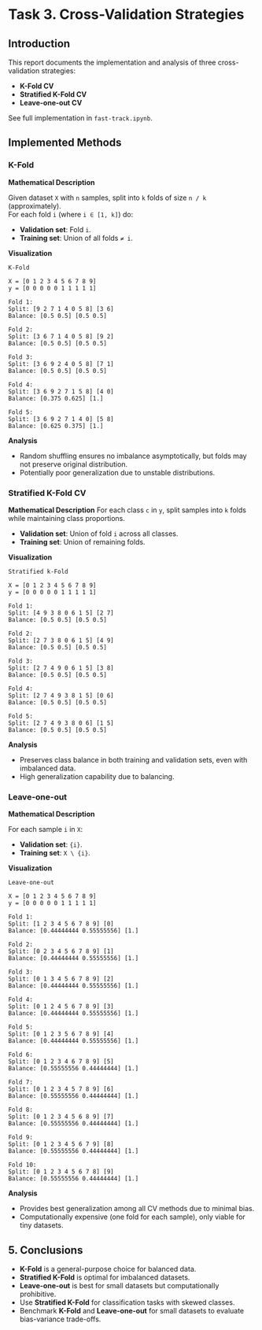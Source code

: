 # Task 3. Cross-Validation Strategies

## Introduction

This report documents the implementation and analysis of three cross-validation strategies:
- **K-Fold CV**
- **Stratified K-Fold CV**
- **Leave-one-out CV**

See full implementation in `fast-track.ipynb`. 


## Implemented Methods

### K-Fold

**Mathematical Description** 

Given dataset `X` with `n` samples, split into `k` folds of size `n / k` (approximately).  
For each fold `i` (where `i ∈ [1, k]`) do:  
- **Validation set**: Fold `i`.  
- **Training set**: Union of all folds `≠ i`.  

**Visualization**

```
K-Fold

X = [0 1 2 3 4 5 6 7 8 9]
y = [0 0 0 0 0 1 1 1 1 1]

Fold 1:
Split: [9 2 7 1 4 0 5 8] [3 6] 
Balance: [0.5 0.5] [0.5 0.5]

Fold 2:
Split: [3 6 7 1 4 0 5 8] [9 2] 
Balance: [0.5 0.5] [0.5 0.5]

Fold 3:
Split: [3 6 9 2 4 0 5 8] [7 1] 
Balance: [0.5 0.5] [0.5 0.5]

Fold 4:
Split: [3 6 9 2 7 1 5 8] [4 0] 
Balance: [0.375 0.625] [1.]

Fold 5:
Split: [3 6 9 2 7 1 4 0] [5 8] 
Balance: [0.625 0.375] [1.]
```


**Analysis**

- Random shuffling ensures no imbalance asymptotically, but folds may not preserve original distribution.
- Potentially poor generalization due to unstable distributions.


### Stratified K-Fold CV

**Mathematical Description**
For each class `c` in `y`, split samples into `k` folds while maintaining class proportions.  
- **Validation set**: Union of fold `i` across all classes.  
- **Training set**: Union of remaining folds.  


**Visualization**

```
Stratified k-Fold

X = [0 1 2 3 4 5 6 7 8 9]
y = [0 0 0 0 0 1 1 1 1 1]

Fold 1:
Split: [4 9 3 8 0 6 1 5] [2 7] 
Balance: [0.5 0.5] [0.5 0.5]

Fold 2:
Split: [2 7 3 8 0 6 1 5] [4 9] 
Balance: [0.5 0.5] [0.5 0.5]

Fold 3:
Split: [2 7 4 9 0 6 1 5] [3 8] 
Balance: [0.5 0.5] [0.5 0.5]

Fold 4:
Split: [2 7 4 9 3 8 1 5] [0 6] 
Balance: [0.5 0.5] [0.5 0.5]

Fold 5:
Split: [2 7 4 9 3 8 0 6] [1 5] 
Balance: [0.5 0.5] [0.5 0.5]
```

**Analysis**
- Preserves class balance in both training and validation sets, even with imbalanced data.
- High generalization capability due to balancing.


### Leave-one-out 

**Mathematical Description**

For each sample `i` in `X`:  
- **Validation set**: `{i}`.  
- **Training set**: `X \ {i}`.  

**Visualization**
```
Leave-one-out

X = [0 1 2 3 4 5 6 7 8 9]
y = [0 0 0 0 0 1 1 1 1 1]

Fold 1:
Split: [1 2 3 4 5 6 7 8 9] [0] 
Balance: [0.44444444 0.55555556] [1.]

Fold 2:
Split: [0 2 3 4 5 6 7 8 9] [1] 
Balance: [0.44444444 0.55555556] [1.]

Fold 3:
Split: [0 1 3 4 5 6 7 8 9] [2] 
Balance: [0.44444444 0.55555556] [1.]

Fold 4:
Split: [0 1 2 4 5 6 7 8 9] [3] 
Balance: [0.44444444 0.55555556] [1.]

Fold 5:
Split: [0 1 2 3 5 6 7 8 9] [4] 
Balance: [0.44444444 0.55555556] [1.]

Fold 6:
Split: [0 1 2 3 4 6 7 8 9] [5] 
Balance: [0.55555556 0.44444444] [1.]

Fold 7:
Split: [0 1 2 3 4 5 7 8 9] [6] 
Balance: [0.55555556 0.44444444] [1.]

Fold 8:
Split: [0 1 2 3 4 5 6 8 9] [7] 
Balance: [0.55555556 0.44444444] [1.]

Fold 9:
Split: [0 1 2 3 4 5 6 7 9] [8] 
Balance: [0.55555556 0.44444444] [1.]

Fold 10:
Split: [0 1 2 3 4 5 6 7 8] [9] 
Balance: [0.55555556 0.44444444] [1.]
```

**Analysis**
- Provides best generalization among all CV methods due to minimal bias.
- Computationally expensive (one fold for each sample), only viable for tiny datasets.


## 5. Conclusions
- **K-Fold** is a general-purpose choice for balanced data. 
- **Stratified K-Fold** is optimal for imbalanced datasets.  
- **Leave-one-out** is best for small datasets but computationally prohibitive.  
- Use **Stratified K-Fold** for classification tasks with skewed classes.  
- Benchmark **K-Fold** and **Leave-one-out** for small datasets to evaluate bias-variance trade-offs.  

